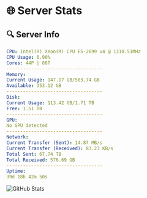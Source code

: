 # 🌐 Server Stats
## 🔍 Server Info
```yaml
CPU: Intel(R) Xeon(R) CPU E5-2699 v4 @ 1310.51MHz
CPU Usage: 6.90%
Cores: 44P | 88T
-----------------------------------
Memory:
Current Usage: 147.17 GB/503.74 GB
Available: 353.12 GB
-----------------------------------
Disk:
Current Usage: 113.42 GB/1.71 TB
Free: 1.51 TB
-----------------------------------
GPU:
No GPU detected
-----------------------------------
Network:
Current Transfer (Sent): 14.87 MB/s
Current Transfer (Received): 83.23 KB/s
Total Sent: 67.74 TB
Total Received: 576.69 GB
-----------------------------------
Uptime:
39d 18h 42m 50s
```
![GitHub Stats](https://img.shields.io/badge/Updated-2025-04-16_16:05:39-blue)
